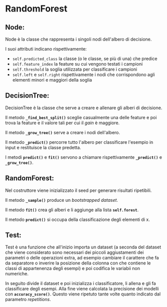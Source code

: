 # RandomForest

## Node:
Node è la classe che rappresenta i singoli nodi dell'albero di decisione.

I suoi attributi indicano rispettivamente:
 - `self.predicted_class` la classe (o le classe, se più di una) che predice
 - `self.feature_index` la feature su cui vengono testati i campioni
 - `self.threshold` la soglia utilizzata per classificare i campioni
 - `self.left` e `self.right` rispettivamente i nodi che corrispondono agli elementi minori e maggiori della soglia
 
## DecisionTree:
DecisionTree è la classe che serve a creare e allenare gli alberi di decisione.

Il metodo **`_find_best_split()`** sceglie casualmente una delle feature e poi trova la feature e il valore tali per cui il *gain* è maggiore.

Il metodo **`_grow_tree()`** serve a creare i nodi dell'albero.

Il metodo **`_predict()`** percorre tutto l'albero per classificare l'esempio in input e restituisce la classe predetta.

I metodi **`predict()`** e **`fit()`** servono a chiamare rispettivamente **`_predict()`** e **`_grow_tree()`**.

## RandomForest:
Nel costruttore viene inizializzato il seed per generare risultati ripetibili.

Il metodo **`_sample()`** produce un *bootstrapped dataset*.

Il metodo **`fit()`** crea gli alberi e li aggiunge alla lista **`self.forest`**.

Il metodo **`predict()`** si occupa della classificazione degli elementi di x.


## Test:
Test è una funzione che all'inizio importa un dataset (a seconda del dataset che viene considerato sono necessari dei piccoli aggiustamenti dei parametri o delle operazioni extra, ad esempio cambiare il carattere che fa da separatore o inverire la posizione della colonna con che contiene le classi di appartenenza degli esempi) e poi codifica le variabii non numeriche.

In seguito divide il dataset e poi inizializza i classificatore, li allena e gli fa classificare degli esempi. Alla fine viene calcolata la precisione dei modelli con **`accuracy_score()`**.
Questo viene ripetuto tante volte quanto indicato dal parametro *repetitions*.
